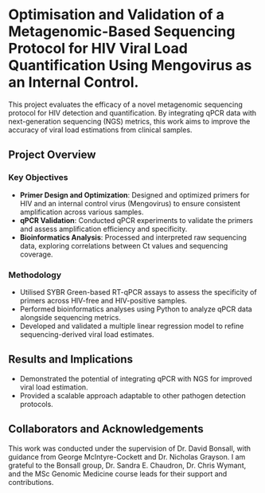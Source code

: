 # Optimisation and Validation of a Metagenomic-Based Sequencing Protocol for HIV Viral Load Quantification Using Mengovirus as an Internal Control.

This project evaluates the efficacy of a novel metagenomic sequencing protocol for HIV detection and quantification. By integrating qPCR data with next-generation sequencing (NGS) metrics, this work aims to improve the accuracy of viral load estimations from clinical samples.

## Project Overview

### Key Objectives
- **Primer Design and Optimization**: Designed and optimized primers for HIV and an internal control virus (Mengovirus) to ensure consistent amplification across various samples.
- **qPCR Validation**: Conducted qPCR experiments to validate the primers and assess amplification efficiency and specificity.
- **Bioinformatics Analysis**: Processed and interpreted raw sequencing data, exploring correlations between Ct values and sequencing coverage.

### Methodology
- Utilised SYBR Green-based RT-qPCR assays to assess the specificity of primers across HIV-free and HIV-positive samples.
- Performed bioinformatics analyses using Python to analyze qPCR data alongside sequencing metrics.
- Developed and validated a multiple linear regression model to refine sequencing-derived viral load estimates.

## Results and Implications
- Demonstrated the potential of integrating qPCR with NGS for improved viral load estimation.
- Provided a scalable approach adaptable to other pathogen detection protocols.

## Collaborators and Acknowledgements
This work was conducted under the supervision of Dr. David Bonsall, with guidance from George McIntyre-Cockett and Dr. Nicholas Grayson. I am grateful to the Bonsall group, Dr. Sandra E. Chaudron, Dr. Chris Wymant, and the MSc Genomic Medicine course leads for their support and contributions.

